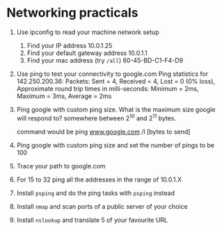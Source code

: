 # Networking practicals

1. Use ipconfig to read your machine network setup
   1. Find your IP address
   10.0.1.25
   2. Find your default gateway address
   10.0.1.1
   3. Find your mac address (try `/all`)
   60-45-BD-C1-F4-D9

2. Use ping to test your connectivity to google.com
   Ping statistics for 142.250.200.36:
    Packets: Sent = 4, Received = 4, Lost = 0 (0% loss),
   Approximate round trip times in milli-seconds:
    Minimum = 2ms, Maximum = 3ms, Average = 2ms

3. Ping google with custom ping size. What is the maximum size google will respond to?
   somewhere between $2^{10}$ and $2^{11}$ bytes.

   command would be ping www.google.com /l [bytes to send]

4. Ping google with custom ping size and set the number of pings to be 100
5. Trace your path to google.com
6. For 15 to 32 ping all the addresses in the range of 10.0.1.X
7. Install `psping` and do the ping tasks with `psping` instead
8. Install `nmap` and scan ports of a public server of your choice
9. Install `nslookup` and translate 5 of your favourite URL
